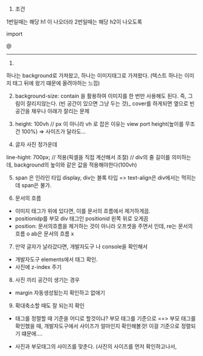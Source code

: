 1. 조건

1번일때는 해당 h1 이 나오더라
2번일때는 해당 h2이 나오도록

import 

@ 




--------------------------
1. 
하나는 background로 가져왔고, 하나는 이미지태그로 가져왔다. (텍스트 하나는 이미지 태그 뒤에 왔기 떄문에 올려야하는 느낌)


2. background-size: contain 을 활용하여 이미지를 한 번만 사용해도 된다. 즉, 그림이 잘리지않는다. (빈 공간이 있으면 그냥 두는 것)_ cover를 하게되면 옆으로 빈공간을 채우나 아래가 잘리는 문제

3.  height: 100vh // px 이 아니라 vh 로 잡은 이유는 view port height(높이를 무조건 100%) => 사이즈가 달라도... 

4. 글자 사진 정가운데

line-hight: 700px; // 적용(픽셀을 직접 계산해서 조절) //  div의 줄 길이를 의미하는데, background의 높이와 같은 값을 적용해야한다(100vh)

5. span 은 인라인 타입 display, div는 블록 타입
=> text-align은 div에서는 먹히는데 span은 불가.

6. 문서의 흐름
- 이미지 태그가 위에 있다면, 이를 문서의 흐름에서 제거하게끔.
- positionidp를 부모 div 태그인 positionid 왼쪽 위로 오게끔
- position: 문서의흐름을 제거하는 것이 아니라 오프셋을 주면서 인데, re는 문서의흐름 o ab은 문서의 흐름 x

7. 만약 글자가 날라갔다면, 개발자도구 나  console을 확인해서
- 개발자도구 elements에서 태그 확인. 
- 사진에 z-index 주기

8. 사진 끼리 공간이 생기는 경우
-  margin 자동생성됬는지 확인하고 없애기

9. 확대축소할 때도 잘 되는지 확인
- 태그를 정렬할 때 기준을 어디로 할것이냐? 부모 태그를 기준으로 
==> 부모 태그를 확인했을 때, 개발자도구에서 사이즈가 얼마인지 확인해볼것! 이걸 기준으로 정렬되기 떄문에.... 

+ 사진과 부모태그의 사이즈를 맞춘다. (사진의 사이즈를 먼저 확인하고나서, 
